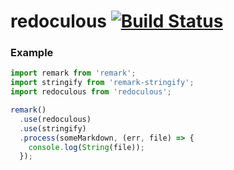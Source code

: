 # redoculous [![Build Status](https://travis-ci.org/nickclaw/redoculous.svg?branch=master)](https://travis-ci.org/nickclaw/redoculous)

### Example

```js
import remark from 'remark';
import stringify from 'remark-stringify';
import redoculous from 'redoculous';

remark()
  .use(redoculous)
  .use(stringify)
  .process(someMarkdown, (err, file) => {
    console.log(String(file));
  });
```
